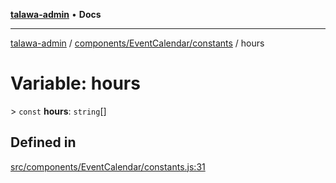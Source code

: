 [**talawa-admin**](../../../../README.md) • **Docs**

***

[talawa-admin](../../../../modules.md) / [components/EventCalendar/constants](../README.md) / hours

# Variable: hours

\> `const` **hours**: `string`[]

## Defined in

[src/components/EventCalendar/constants.js:31](https://github.com/PalisadoesFoundation/talawa-admin/blob/b465221425f3dcc638f77fbf5f1ccedb8e0dd082/src/components/EventCalendar/constants.js#L31)
